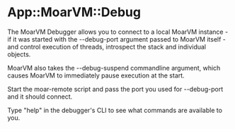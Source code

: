 # App::MoarVM::Debug

The MoarVM Debugger allows you to connect to a local MoarVM instance - if it was started with the --debug-port argument passed to MoarVM itself - and control execution of threads, introspect the stack and individual objects.

MoarVM also takes the --debug-suspend commandline argument, which causes MoarVM to immediately pause execution at the start.

Start the moar-remote script and pass the port you used for --debug-port and it should connect.

Type "help" in the debugger's CLI to see what commands are available to you.

